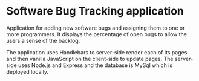 # Software Bug Tracking application

Application for adding new software bugs and assigning them
to one or more programmers. It displays the percentage of
open bugs to allow the users a sense of the backlog.

The application uses Handlebars to server-side render each
of its pages and then vanilla JavaScript on the client-side
to update pages. The server-side uses Node.js and Express
and the database is MySql which is deployed locally.